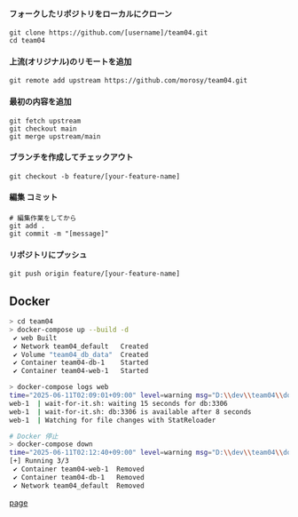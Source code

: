 #### フォークしたリポジトリをローカルにクローン
```
git clone https://github.com/[username]/team04.git
cd team04
```

#### 上流(オリジナル)のリモートを追加
```
git remote add upstream https://github.com/morosy/team04.git
```

#### 最初の内容を追加
```
git fetch upstream
git checkout main
git merge upstream/main
```

#### ブランチを作成してチェックアウト
```
git checkout -b feature/[your-feature-name]
```

#### 編集 コミット
```
# 編集作業をしてから
git add .
git commit -m "[message]"
```


#### リポジトリにプッシュ
```
git push origin feature/[your-feature-name]
```


## Docker
```bash
> cd team04
> docker-compose up --build -d
 ✔ web Built
 ✔ Network team04_default   Created
 ✔ Volume "team04_db_data"  Created
 ✔ Container team04-db-1    Started
 ✔ Container team04-web-1   Started

> docker-compose logs web
time="2025-06-11T02:09:01+09:00" level=warning msg="D:\\dev\\team04\\docker-compose.yml: the attribute `version` is obsolete, it will be ignored, please remove it to avoid potential confusion"
web-1  | wait-for-it.sh: waiting 15 seconds for db:3306
web-1  | wait-for-it.sh: db:3306 is available after 8 seconds
web-1  | Watching for file changes with StatReloader

# Docker 停止
> docker-compose down
time="2025-06-11T02:12:40+09:00" level=warning msg="D:\\dev\\team04\\docker-compose.yml: the attribute `version` is obsolete, it will be ignored, please remove it to avoid potential confusion"
[+] Running 3/3
 ✔ Container team04-web-1  Removed
 ✔ Container team04-db-1   Removed
 ✔ Network team04_default  Removed
```

[page](http://localhost:8000/)